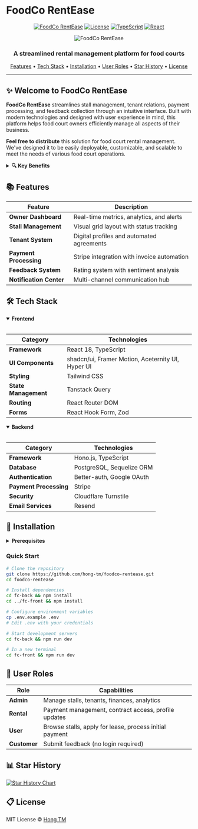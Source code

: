 # FoodCo RentEase

<div align="center">
  <p>
    <a href="#features"><img src="https://img.shields.io/badge/FoodCo-RentEase-orange" alt="FoodCo RentEase" /></a>
    <a href="#license"><img src="https://img.shields.io/badge/License-MIT-green" alt="License" /></a>
    <a href="#tech-stack"><img src="https://img.shields.io/badge/TypeScript-5.5-3178C6" alt="TypeScript" /></a>
    <a href="#tech-stack"><img src="https://img.shields.io/badge/React-18.3-61DAFB" alt="React" /></a>
  </p>
  <img src="https://github.com/user-attachments/assets/2c235832-f074-44b6-9c96-a78618a6ef9f" alt="FoodCo RentEase" />
  <h3>A streamlined rental management platform for food courts</h3>
</div>

<p align="center">
  <a href="#features">Features</a> •
  <a href="#tech-stack">Tech Stack</a> •
  <a href="#installation">Installation</a> •
  <a href="#user-roles">User Roles</a> •
  <a href="#star-history">Star History</a> •
  <a href="#license">License</a>
</p>

---

## ✨ Welcome to FoodCo RentEase

**FoodCo RentEase** streamlines stall management, tenant relations, payment processing, and feedback collection through an intuitive interface. Built with modern technologies and designed with user experience in mind, this platform helps food court owners efficiently manage all aspects of their business.

**Feel free to distribute** this solution for food court rental management. We've designed it to be easily deployable, customizable, and scalable to meet the needs of various food court operations.

<details>
<summary><b>🔍 Key Benefits</b></summary>
<br>

- **Centralized Management** for all rental operations
- **Data-Driven Insights** for optimizing occupancy and revenue
- **Improved Tenant Relations** with streamlined communication
- **Secure Payment Processing** with Stripe integration

</details>

## 📚 Features

| Feature                 | Description                                |
| ----------------------- | ------------------------------------------ |
| **Owner Dashboard**     | Real-time metrics, analytics, and alerts   |
| **Stall Management**    | Visual grid layout with status tracking    |
| **Tenant System**       | Digital profiles and automated agreements  |
| **Payment Processing**  | Stripe integration with invoice automation |
| **Feedback System**     | Rating system with sentiment analysis      |
| **Notification Center** | Multi-channel communication hub            |

## 🛠️ Tech Stack

<details open>
<summary><b>Frontend</b></summary>
<br>

| Category             | Technologies                                      |
| -------------------- | ------------------------------------------------- |
| **Framework**        | React 18, TypeScript                              |
| **UI Components**    | shadcn/ui, Framer Motion, Aceternity UI, Hyper UI |
| **Styling**          | Tailwind CSS                                      |
| **State Management** | Tanstack Query                                    |
| **Routing**          | React Router DOM                                  |
| **Forms**            | React Hook Form, Zod                              |

</details>

<details open>
<summary><b>Backend</b></summary>
<br>

| Category               | Technologies              |
| ---------------------- | ------------------------- |
| **Framework**          | Hono.js, TypeScript       |
| **Database**           | PostgreSQL, Sequelize ORM |
| **Authentication**     | Better-auth, Google OAuth |
| **Payment Processing** | Stripe                    |
| **Security**           | Cloudflare Turnstile      |
| **Email Services**     | Resend                    |

</details>

## 🚀 Installation

<details>
<summary><b>Prerequisites</b></summary>
<br>

- Node.js (v18+)
- PostgreSQL (v14+)
- Stripe account
- Resend API key

</details>

### Quick Start

```bash
# Clone the repository
git clone https://github.com/hong-tm/foodco-rentease.git
cd foodco-rentease

# Install dependencies
cd fc-back && npm install
cd ../fc-front && npm install

# Configure environment variables
cp .env.example .env
# Edit .env with your credentials

# Start development servers
cd fc-back && npm run dev

# In a new terminal
cd fc-front && npm run dev
```

## 👥 User Roles

| Role         | Capabilities                                            |
| ------------ | ------------------------------------------------------- |
| **Admin**    | Manage stalls, tenants, finances, analytics             |
| **Rental**   | Payment management, contract access, profile updates    |
| **User**     | Browse stalls, apply for lease, process initial payment |
| **Customer** | Submit feedback (no login required)                     |

## 📊 Star History

<a href="https://www.star-history.com/#hong-tm/foodco-rentease&Date">
 <picture>
   <source media="(prefers-color-scheme: dark)" srcset="https://api.star-history.com/svg?repos=hong-tm/foodco-rentease&type=Date&theme=dark" />
   <source media="(prefers-color-scheme: light)" srcset="https://api.star-history.com/svg?repos=hong-tm/foodco-rentease&type=Date" />
   <img alt="Star History Chart" src="https://api.star-history.com/svg?repos=hong-tm/foodco-rentease&type=Date" />
 </picture>
</a>

## 📋 License

MIT License © [Hong TM](https://github.com/hong-tm)
